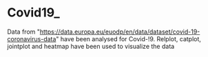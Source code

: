# Covid19_

Data from "https://data.europa.eu/euodp/en/data/dataset/covid-19-coronavirus-data" have been analysed for Covid-!9. Relplot, catplot, jointplot and heatmap have been used to visualize the data
